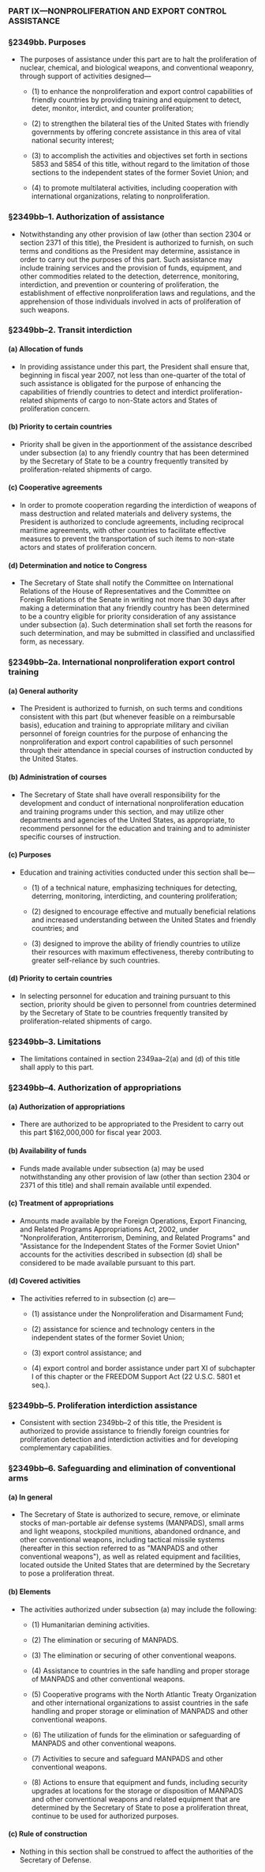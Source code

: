 ### PART IX—NONPROLIFERATION AND EXPORT CONTROL ASSISTANCE

### §2349bb. Purposes
* The purposes of assistance under this part are to halt the proliferation of nuclear, chemical, and biological weapons, and conventional weaponry, through support of activities designed—

  * (1) to enhance the nonproliferation and export control capabilities of friendly countries by providing training and equipment to detect, deter, monitor, interdict, and counter proliferation;

  * (2) to strengthen the bilateral ties of the United States with friendly governments by offering concrete assistance in this area of vital national security interest;

  * (3) to accomplish the activities and objectives set forth in sections 5853 and 5854 of this title, without regard to the limitation of those sections to the independent states of the former Soviet Union; and

  * (4) to promote multilateral activities, including cooperation with international organizations, relating to nonproliferation.

### §2349bb–1. Authorization of assistance
* Notwithstanding any other provision of law (other than section 2304 or section 2371 of this title), the President is authorized to furnish, on such terms and conditions as the President may determine, assistance in order to carry out the purposes of this part. Such assistance may include training services and the provision of funds, equipment, and other commodities related to the detection, deterrence, monitoring, interdiction, and prevention or countering of proliferation, the establishment of effective nonproliferation laws and regulations, and the apprehension of those individuals involved in acts of proliferation of such weapons.

### §2349bb–2. Transit interdiction
#### (a) Allocation of funds
* In providing assistance under this part, the President shall ensure that, beginning in fiscal year 2007, not less than one-quarter of the total of such assistance is obligated for the purpose of enhancing the capabilities of friendly countries to detect and interdict proliferation-related shipments of cargo to non-State actors and States of proliferation concern.

#### (b) Priority to certain countries
* Priority shall be given in the apportionment of the assistance described under subsection (a) to any friendly country that has been determined by the Secretary of State to be a country frequently transited by proliferation-related shipments of cargo.

#### (c) Cooperative agreements
* In order to promote cooperation regarding the interdiction of weapons of mass destruction and related materials and delivery systems, the President is authorized to conclude agreements, including reciprocal maritime agreements, with other countries to facilitate effective measures to prevent the transportation of such items to non-state actors and states of proliferation concern.

#### (d) Determination and notice to Congress
* The Secretary of State shall notify the Committee on International Relations of the House of Representatives and the Committee on Foreign Relations of the Senate in writing not more than 30 days after making a determination that any friendly country has been determined to be a country eligible for priority consideration of any assistance under subsection (a). Such determination shall set forth the reasons for such determination, and may be submitted in classified and unclassified form, as necessary.

### §2349bb–2a. International nonproliferation export control training
#### (a) General authority
* The President is authorized to furnish, on such terms and conditions consistent with this part (but whenever feasible on a reimbursable basis), education and training to appropriate military and civilian personnel of foreign countries for the purpose of enhancing the nonproliferation and export control capabilities of such personnel through their attendance in special courses of instruction conducted by the United States.

#### (b) Administration of courses
* The Secretary of State shall have overall responsibility for the development and conduct of international nonproliferation education and training programs under this section, and may utilize other departments and agencies of the United States, as appropriate, to recommend personnel for the education and training and to administer specific courses of instruction.

#### (c) Purposes
* Education and training activities conducted under this section shall be—

  * (1) of a technical nature, emphasizing techniques for detecting, deterring, monitoring, interdicting, and countering proliferation;

  * (2) designed to encourage effective and mutually beneficial relations and increased understanding between the United States and friendly countries; and

  * (3) designed to improve the ability of friendly countries to utilize their resources with maximum effectiveness, thereby contributing to greater self-reliance by such countries.

#### (d) Priority to certain countries
* In selecting personnel for education and training pursuant to this section, priority should be given to personnel from countries determined by the Secretary of State to be countries frequently transited by proliferation-related shipments of cargo.

### §2349bb–3. Limitations
* The limitations contained in section 2349aa–2(a) and (d) of this title shall apply to this part.

### §2349bb–4. Authorization of appropriations
#### (a) Authorization of appropriations
* There are authorized to be appropriated to the President to carry out this part $162,000,000 for fiscal year 2003.

#### (b) Availability of funds
* Funds made available under subsection (a) may be used notwithstanding any other provision of law (other than section 2304 or 2371 of this title) and shall remain available until expended.

#### (c) Treatment of appropriations
* Amounts made available by the Foreign Operations, Export Financing, and Related Programs Appropriations Act, 2002, under "Nonproliferation, Antiterrorism, Demining, and Related Programs" and "Assistance for the Independent States of the Former Soviet Union" accounts for the activities described in subsection (d) shall be considered to be made available pursuant to this part.

#### (d) Covered activities
* The activities referred to in subsection (c) are—

  * (1) assistance under the Nonproliferation and Disarmament Fund;

  * (2) assistance for science and technology centers in the independent states of the former Soviet Union;

  * (3) export control assistance; and

  * (4) export control and border assistance under part XI of subchapter I of this chapter or the FREEDOM Support Act (22 U.S.C. 5801 et seq.).

### §2349bb–5. Proliferation interdiction assistance
* Consistent with section 2349bb–2 of this title, the President is authorized to provide assistance to friendly foreign countries for proliferation detection and interdiction activities and for developing complementary capabilities.

### §2349bb–6. Safeguarding and elimination of conventional arms
#### (a) In general
* The Secretary of State is authorized to secure, remove, or eliminate stocks of man-portable air defense systems (MANPADS), small arms and light weapons, stockpiled munitions, abandoned ordnance, and other conventional weapons, including tactical missile systems (hereafter in this section referred to as "MANPADS and other conventional weapons"), as well as related equipment and facilities, located outside the United States that are determined by the Secretary to pose a proliferation threat.

#### (b) Elements
* The activities authorized under subsection (a) may include the following:

  * (1) Humanitarian demining activities.

  * (2) The elimination or securing of MANPADS.

  * (3) The elimination or securing of other conventional weapons.

  * (4) Assistance to countries in the safe handling and proper storage of MANPADS and other conventional weapons.

  * (5) Cooperative programs with the North Atlantic Treaty Organization and other international organizations to assist countries in the safe handling and proper storage or elimination of MANPADS and other conventional weapons.

  * (6) The utilization of funds for the elimination or safeguarding of MANPADS and other conventional weapons.

  * (7) Activities to secure and safeguard MANPADS and other conventional weapons.

  * (8) Actions to ensure that equipment and funds, including security upgrades at locations for the storage or disposition of MANPADS and other conventional weapons and related equipment that are determined by the Secretary of State to pose a proliferation threat, continue to be used for authorized purposes.

#### (c) Rule of construction
* Nothing in this section shall be construed to affect the authorities of the Secretary of Defense.